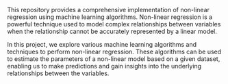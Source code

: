 This repository provides a comprehensive implementation of non-linear regression using machine learning algorithms. Non-linear regression is a powerful technique used to model complex relationships between variables when the relationship cannot be accurately represented by a linear model.

In this project, we explore various machine learning algorithms and techniques to perform non-linear regression. These algorithms can be used to estimate the parameters of a non-linear model based on a given dataset, enabling us to make predictions and gain insights into the underlying relationships between the variables.
